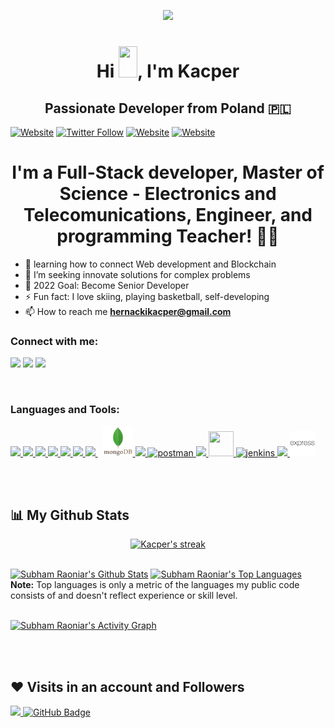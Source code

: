 <p align="center"><img width="200px" height="auto" src="https://i.pinimg.com/564x/0a/55/ab/0a55ab1a7573a92184f490c0e931edd2.jpg" height="175px"/></p>

<h1 align="center">Hi <img src="https://raw.githubusercontent.com/MartinHeinz/MartinHeinz/master/wave.gif" height="50px" width="30px !important">, I'm Kacper</h1>

<h2 align="center"> Passionate Developer from Poland 🇵🇱</h2>

[![Website](https://img.shields.io/website?label=kacperhernacki.com&style=for-the-badge&url=https%3A%2F%2Fkacperhernacki.com)](https://kacperhernacki.com)
[![Twitter Follow](https://img.shields.io/twitter/follow/KacperHernacki?color=1DA1F2&logo=twitter&style=for-the-badge)](https://twitter.com/kacperhernacki)
[![Website](https://img.shields.io/website?label=thedevsuniverse.com&style=for-the-badge&url=https%3A%2F%2Fthedevsuniverse.com)](https://www.thedevsuniverse.com/)
[![Website](https://img.shields.io/website?label=instagram&style=for-the-badge&url=https%3A%2F%2Finstagram)](https://www.instagram.com/kacper.hernacki)

<h1 align="center">I'm a Full-Stack developer, Master of Science - Electronics and Telecomunications, Engineer, and programming Teacher! 👨‍🎓</h1>

- 🌱 learning how to connect Web development and Blockchain
- 👯 I’m seeking innovate solutions for complex problems
- 🥅 2022 Goal: Become Senior Developer 
- ⚡ Fun fact: I love skiing, playing basketball, self-developing
- 📫 How to reach me **hernackikacper@gmail.com**

### Connect with me:

<p align="left">

<a href = "https://www.linkedin.com/in/kacper-hernacki-965161203/"><img src="https://img.icons8.com/fluent/48/000000/linkedin.png"/></a>
<a href = "https://twitter.com/kacperhernacki"><img src="https://img.icons8.com/fluent/48/000000/twitter.png"/></a>
<a href = "https://www.instagram.com/kacper.hernacki/"><img src="https://img.icons8.com/fluent/48/000000/instagram-new.png"/></a>

</p>

<br />

### Languages and Tools:

<p align="left"> 
    <a href="https://reactjs.org/" target="_blank"> <img src="https://img.icons8.com/color/48/000000/react-native.png"/> </a> 
    <a href="https://www.postgresql.org/" target="_blank"> <img height="50px" src="https://img.icons8.com/color/2x/postgreesql.png"/> </a> 
    <a href="https://developer.mozilla.org/en-US/docs/Web/JavaScript" target="_blank"> <img src="https://img.icons8.com/color/48/000000/javascript.png"/> </a> 
    <a href="https://www.w3.org/html/" target="_blank"> <img src="https://img.icons8.com/color/48/000000/html-5.png"/> </a> 
    <a href="https://www.w3schools.com/css/" target="_blank"> <img src="https://img.icons8.com/color/48/000000/css3.png"/> </a> 
    <a href="https://getbootstrap.com" target="_blank"> <img src="https://img.icons8.com/color/48/000000/bootstrap.png"/> </a> 
    <a style="padding-right:8px;" href="https://nodejs.org" target="_blank"> <img src="https://img.icons8.com/color/48/000000/nodejs.png"/> </a> 
    <a href="https://www.mongodb.com/" target="_blank"> <img src="https://raw.githubusercontent.com/devicons/devicon/master/icons/mongodb/mongodb-original-wordmark.svg" alt="mongodb" width="48" height="48"/> </a> 
    <a href="https://firebase.google.com/" target="_blank"> <img src="https://img.icons8.com/color/48/000000/firebase.png"/> </a> 
    <a href="https://postman.com" target="_blank"> <img src="https://www.vectorlogo.zone/logos/getpostman/getpostman-icon.svg" alt="postman" width="45" height="45"/> </a>   
    <a href="https://git-scm.com/" target="_blank"> <img src="https://img.icons8.com/color/48/000000/git.png"/> </a> 
     <a href="https://nextjs.org/" target="_blank"> <img src="https://upload.wikimedia.org/wikipedia/commons/8/8e/Nextjs-logo.svg" width="40" height="40"/> </a> 
    <a href="https://www.jenkins.io" target="_blank"> <img src="https://www.vectorlogo.zone/logos/jenkins/jenkins-icon.svg" alt="jenkins" width="48" height="48"/> </a> 
    <a href="https://redux.js.org" target="_blank"> <img src="https://img.icons8.com/color/48/000000/redux.png"/> </a>
      <a href="https://expressjs.com" target="_blank"> <img src="https://raw.githubusercontent.com/devicons/devicon/master/icons/express/express-original-wordmark.svg" alt="express" width="40" height="40"/> </a>
</p>
<br />
<br />

## 📊 My Github Stats

<p align="center">
    <a href="https://github.com/Kacper-Hernacki/github-readme-streak-stats">
        <img title="🔥 Get streak stats for your profile at git.io/streak-stats" alt="Kacper's streak" src="https://github-readme-streak-stats.herokuapp.com/?user=Kacper-Hernacki&theme=black-ice&hide_border=true&stroke=0000&background=060A0CD0"/>
    </a>
</p>

  <br/>
    <a href="https://github.com/Kacper-Hernacki/github-readme-stats"><img alt="Subham Raoniar's Github Stats" src="https://github-readme-stats.vercel.app/api?username=Kacper-Hernacki&show_icons=true&count_private=true&theme=react&hide_border=true&bg_color=0D1117" /></a>
  <a href="https://github.com/Kacper-Hernacki/github-readme-stats"><img alt="Subham Raoniar's Top Languages" src="https://github-readme-stats.vercel.app/api/top-langs/?username=Kacper-Hernacki&langs_count=8&count_private=true&layout=compact&theme=react&hide_border=true&bg_color=0D1117" /></a>
  <br/>
  <b>Note:</b> Top languages is only a metric of the languages my public code consists of and doesn't reflect experience or skill level.

<br/>
<br/>

<a href="https://github.com/Kacper-Hernackigithub-readme-activity-graph"><img alt="Subham Raoniar's Activity Graph" src="https://activity-graph.herokuapp.com/graph?username=Kacper-Hernacki&bg_color=0D1117&color=5BCDEC&line=5BCDEC&point=FFFFFF&hide_border=true" /></a>

<br/>
<br/>

## ❤ Visits in an account and Followers

<a href="https://github.com/Meghna-DAS/github-profile-views-counter">
    <img src="https://komarev.com/ghpvc/?username=Kacper-Hernacki">
</a>
<a href="https://github.com/Kacper-Hernacki?tab=followers"><img src="https://img.shields.io/github/followers/Kacper-Hernacki?label=Followers&style=social" alt="GitHub Badge"></a>
